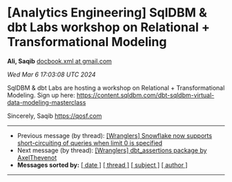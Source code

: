 









[Analytics Engineering] SqlDBM & dbt Labs workshop on Relational + Transformational Modeling
============================================================================================


**Ali, Saqib**
[docbook.xml at gmail.com](mailto:wranglers%40analyticsengineering.net?Subject=Re%3A%20%5BWranglers%5D%20SqlDBM%20%26%20dbt%20Labs%20workshop%20on%20Relational%20%2B%0A%20Transformational%20Modeling&In-Reply-To=%3CCABDm0O-u6iCpeJ4e%2B6A9ju6zAkigVtuM4dov4a%3D2MsECzzBeRA%40mail.gmail.com%3E "[Wranglers] SqlDBM & dbt Labs workshop on Relational + Transformational Modeling")   

*Wed Mar 6 17:03:08 UTC 2024*  

SqlDBM & dbt Labs are hosting a workshop on Relational + Transformational
Modeling. Sign up here:
<https://content.sqldbm.com/dbt-sqldbm-virtual-data-modeling-masterclass>

Sincerely,
Saqib
<https://qosf.com>
  
  




---


* Previous message (by thread): [[Wranglers] Snowflake now supports short-circuiting of queries when limit 0 is specified](000006.html)
* Next message (by thread): [[Wranglers] dbt\_assertions package by AxelThevenot](000008.html)
* **Messages sorted by:**
[[ date ]](date.html#7)
[[ thread ]](thread.html#7)
[[ subject ]](subject.html#7)
[[ author ]](author.html#7)




---


  




